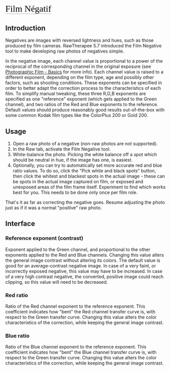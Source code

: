 <span style="color: #000000; background: none; overflow: hidden; page-break-after: avoid; font-size: 2.0em; font-family: Georgia,Times,serif; margin-top: 1em; margin-bottom: 0.25em; line-height: 1.3; padding: 0; border-bottom: 1px solid #AAAAAA;">Film
Négatif</span>

## Introduction

Negatives are images with reversed lightness and hues, such as those
produced by film cameras. RawTherapee 5.7 introduced the Film Negative
tool to make developing raw photos of negatives simple.

In the negative image, each channel value is proportional to a power of
the reciprocal of the corresponding channel in the original exposure
(see [Photographic Film -
Basics](https://en.wikipedia.org/wiki/Photographic_film#Film_basics) for
more info). Each channel value is raised to a different exponent,
depending on the film type, age and possibly other factors, such as
shooting conditions. These exponents can be specified in order to better
adapt the correction process to the characteristics of each film. To
simplify manual tweaking, these three R,G,B exponents are specified as
one "reference" exponent (which gets applied to the Green channel), and
two ratios of the Red and Blue exponents to the reference. Default
values should produce reasonably good results out-of-the-box with some
common Kodak film types like the ColorPlus 200 or Gold 200.

## Usage

1.  Open a raw photo of a negative (non-raw photos are not supported).
2.  In the Raw tab, activate the Film Negative tool.
3.  White-balance the photo. Picking the white balance off a spot which
    should be neutral in hue, if the image has one, is easiest.
4.  Optionally, you can try to automatically set more accurate red and
    blue ratio values. To do so, click the "Pick white and black spots"
    button, then click the whitest and blackest spots in the actual
    image - these can be spots in the actual image captured on film, or
    exposed and unexposed areas of the film frame itself. Experiment to
    find which works best for you. This needs to be done only once per
    film role.

That's it as far as correcting the negative goes. Resume adjusting the
photo just as if it was a normal "positive" raw photo.

## Interface

### Reference exponent (contrast)

Exponent applied to the Green channel, and proportional to the other
exponents applied to the Red and Blue channels. Changing this value
alters the general image contrast without altering its colors. The
default value is good for an average-contrast negative image. In case of
a very faint, or incorrectly exposed negative, this value may have to be
increased. In case of a very high contrast negative, the converted,
positive image could reach clipping, so this value will need to be
decreased.

### Red ratio

Ratio of the Red channel exponent to the reference exponent. This
coefficient indicates how "bent" the Red channel transfer curve is, with
respect to the Green transfer curve. Changing this value alters the
color characteristics of the correction, while keeping the general image
contrast.

### Blue ratio

Ratio of the Blue channel exponent to the reference exponent. This
coefficient indicates how "bent" the Blue channel transfer curve is,
with respect to the Green transfer curve. Changing this value alters the
color characteristics of the correction, while keeping the general image
contrast.